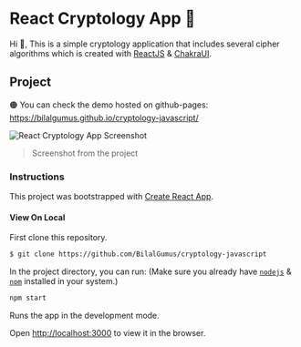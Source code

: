 # React Cryptology App 🔑

Hi 👋, This is a simple cryptology application that includes several cipher algorithms which is created with [ReactJS](https://reactjs.org/) & [ChakraUI](https://chakra-ui.com/).

## Project

🟠 You can check the demo hosted on github-pages: https://bilalgumus.github.io/cryptology-javascript/

![React Cryptology App Screenshot](https://user-images.githubusercontent.com/57847805/199599464-30cdbd3e-8bb0-48d5-981e-62461745b37e.png)

> Screenshot from the project

### Instructions

This project was bootstrapped with [Create React App](https://github.com/facebook/create-react-app).

#### View On Local

First clone this repository.
```bash
$ git clone https://github.com/BilalGumus/cryptology-javascript
```

In the project directory, you can run: (Make sure you already have [`nodejs`](https://nodejs.org/en/) & [`npm`](https://www.npmjs.com/) installed in your system.)

```bash
npm start
```

Runs the app in the development mode.

Open [http://localhost:3000](http://localhost:3000) to view it in the browser.
